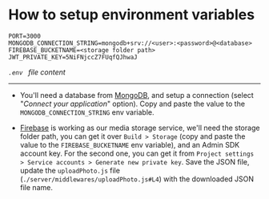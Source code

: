 # How to setup environment variables

```
PORT=3000
MONGODB_CONNECTION_STRING=mongodb+srv://<user>:<password>@<database>
FIREBASE_BUCKETNAME=<storage folder path>
JWT_PRIVATE_KEY=5NiFNjccZ7FUqfQJhwaJ
```

_`.env ` file content_

---

- You'll need a database from [MongoDB](https://account.mongodb.com/account/login), and setup a connection (select "_Connect your application_" option). Copy and paste the value to the `MONGODB_CONNECTION_STRING` env variable.

- [Firebase](https://firebase.google.com/) is working as our media storage service, we'll need the storage folder path, you can get it over `Build > Storage` (copy and paste the value to the `FIREBASE_BUCKETNAME` env variable), and an Admin SDK account key. For the second one, you can get it from `Project settings > Service accounts > Generate new private key`. Save the JSON file, update the `uploadPhoto.js` file (`./server/middlewares/uploadPhoto.js#L4`) with the downloaded JSON file name.
